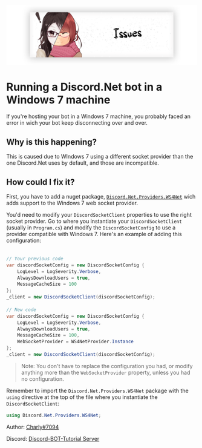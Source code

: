 <p align="center">
    <img src="../Images/Issues.png">
</p>

# Running a Discord.Net bot in a Windows 7 machine
If you're hosting your bot in a Windows 7 machine, you probably faced an error in wich your bot keep disconnecting over and over.

## Why is this happening?
This is caused due to WIndows 7 using a different socket provider than the one Discord.Net uses by default, and those are incompatible.

## How could I fix it?
First, you have to add a nuget package, [`Discord.Net.Providers.WS4Net`](https://www.nuget.org/packages/Discord.Net.Providers.WS4Net/) wich adds support to the Windows 7 web socket provider.

You'd need to modify your `DiscordSocketClient` properties to use the right socket provider. 
Go to where you instantiate your `DiscordSocketClient` (usually in `Program.cs`) and modify the `DiscordSocketConfig` to use a provider compatible with Windows 7. Here's an example of adding this configuration:

```cs

// Your previous code
var discordSocketConfig = new DiscordSocketConfig {
    LogLevel = LogSeverity.Verbose,
    AlwaysDownloadUsers = true,
    MessageCacheSize = 100
};
_client = new DiscordSocketClient(discordSocketConfig);

// New code
var discordSocketConfig = new DiscordSocketConfig {
    LogLevel = LogSeverity.Verbose,
    AlwaysDownloadUsers = true,
    MessageCacheSize = 100,
    WebSocketProvider = WS4NetProvider.Instance
};
_client = new DiscordSocketClient(discordSocketConfig);
```
>Note: You don't have to replace the configuration you had, or modify anything more than the `WebSocketProvider` property, unless you had no configuration.

Remember to import the `Discord.Net.Providers.WS4Net` package with the `using` directive at the top of the file where you instantiate the `DiscordSocketClient`: 
```cs
using Discord.Net.Providers.WS4Net;
```

Author: [Charly#7094](https://github.com/Charly6596)

Discord:  [Discord-BOT-Tutorial Server](https://discord.gg/cGhEZuk)